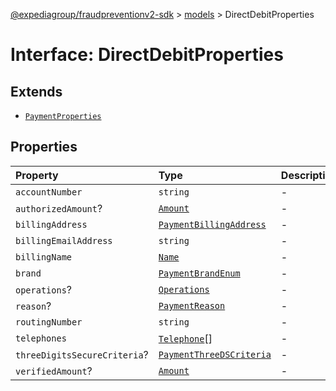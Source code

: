 [@expediagroup/fraudpreventionv2-sdk](../../index.md) > [models](../index.md) > DirectDebitProperties

# Interface: DirectDebitProperties

## Extends

- [`PaymentProperties`](PaymentProperties.md)

## Properties

| Property | Type | Description | Inheritance | Source |
| :------ | :------ | :------ | :------ | :------ |
| `accountNumber` | `string` | - | - | models/DirectDebit.ts:72 |
| `authorizedAmount`? | [`Amount`](../classes/Amount.md) | - | [`PaymentProperties`](PaymentProperties.md).`authorizedAmount` | models/Payment.ts:159 |
| `billingAddress` | [`PaymentBillingAddress`](../classes/PaymentBillingAddress.md) | - | [`PaymentProperties`](PaymentProperties.md).`billingAddress` | models/Payment.ts:157 |
| `billingEmailAddress` | `string` | - | [`PaymentProperties`](PaymentProperties.md).`billingEmailAddress` | models/Payment.ts:158 |
| `billingName` | [`Name`](../classes/Name.md) | - | [`PaymentProperties`](PaymentProperties.md).`billingName` | models/Payment.ts:156 |
| `brand` | [`PaymentBrandEnum`](../type-aliases/PaymentBrandEnum.md) | - | [`PaymentProperties`](PaymentProperties.md).`brand` | models/Payment.ts:154 |
| `operations`? | [`Operations`](../classes/Operations.md) | - | [`PaymentProperties`](PaymentProperties.md).`operations` | models/Payment.ts:162 |
| `reason`? | [`PaymentReason`](../type-aliases/PaymentReason.md) | - | [`PaymentProperties`](PaymentProperties.md).`reason` | models/Payment.ts:155 |
| `routingNumber` | `string` | - | - | models/DirectDebit.ts:71 |
| `telephones` | [`Telephone`](../classes/Telephone.md)[] | - | - | models/DirectDebit.ts:73 |
| `threeDigitsSecureCriteria`? | [`PaymentThreeDSCriteria`](../classes/PaymentThreeDSCriteria.md) | - | [`PaymentProperties`](PaymentProperties.md).`threeDigitsSecureCriteria` | models/Payment.ts:161 |
| `verifiedAmount`? | [`Amount`](../classes/Amount.md) | - | [`PaymentProperties`](PaymentProperties.md).`verifiedAmount` | models/Payment.ts:160 |
